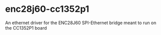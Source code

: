 # enc28j60-cc1352p1
An ethernet driver for the ENC28J60 SPI-Ethernet bridge meant to run on the CC1352P1 board
